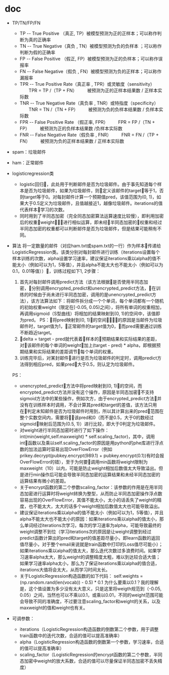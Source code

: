 # doc

- TP/TN/FP/FN

  - TP -- True Positive （真正, TP）被模型预测为正的正样本；可以称作判断为真的正确率
  - TN -- True Negative（真负 , TN）被模型预测为负的负样本 ；可以称作判断为假的正确率
  - FP -- False Positive （假正, FP）被模型预测为正的负样本；可以称作误报率
  - FN -- False Negative（假负 , FN）被模型预测为负的正样本；可以称作漏报率
  - TPR -- True Positive Rate（真正率 , TPR）或灵敏度（sensitivity）
　　TPR = TP /（TP + FN）
　　被预测为正的正样本结果数 / 正样本实际数
  - TNR -- True Negative Rate（真负率 , TNR）或特指度（specificity）
　　TNR = TN /（TN + FP）
　　被预测为负的负样本结果数 / 负样本实际数
  - FPR -- False Positive Rate （假正率, FPR）
　　FPR = FP /（TN + FP）
　　被预测为正的负样本结果数 /负样本实际数
  - FNR -- False Negative Rate（假负率 , FNR）
　　FNR = FN /（TP + FN）
　　被预测为负的正样本结果数 / 正样本实际数

- spam：垃圾邮件

- ham：正常邮件

- logisticregression类

  - logistic回归，此处用于判断邮件是否为垃圾邮件。由于事先知道每个样本是否为垃圾邮件，如果为垃圾邮件，则定义该邮件的target等于1，否则target等于0。对每封邮件计算一个预期值pred，该值范围为(0, 1)，如果大于0.5定义为垃圾邮件，且值越接近1，越像垃圾邮件。iterations的值代表样本学习的次数。
  - 同时用到了半同态加密（完全同态加密算法运算速度比较慢），即利用加密后的权重weight进行相似运算，即未经半同态加密的权重和经过半同态加密的权重都可以判断邮件是否为垃圾邮件，但是结果可能稍有不同。

- 算法
  将一定数量的邮件（对应ham.txt或spam.txt的一行）作为样本传递给LogisticRegression类。该类分别对每封邮件进行训练（iterations设置每个样本训练的次数，alpha设置学习速率，建议保证iterations乘以alpha的值不能太小（例如可以为1，5等值），并且alpha不能太大也不能太小（例如可以为0.1，0.01等值）），训练过程如下1, 2步骤：
  1. 首先对每封邮件调用predict方法（该方法根据是否使用半同态加密，分别调用encrypted_predict和unencrypted_predict方法，在训练的时候由于尚未进行半同态加密，调用的是unencrypted_predict方法），该方法算法如下：将邮件拆分成一个个单词，每个单词都有一个随机的初始权重weight（限定在[-0.05, 0.05)之间），将所有单词的权重相加，再调用sigmoid（S型曲线）将相加的结果映射到(0, 1)的空间中，该值即为pred。
  PS：将pred映射到(0, 1)的空间的原因是当邮件为垃圾邮件时，target值为1，正常邮件的target值为0，而pred需要通过训练不断趋近target。
  2. delta = target - pred就代表着样本的预期结果和实际结果的差距，对该邮件的每个单词的weight加上(target - pred) * alpha，即根据预期结果和实际结果的差距调节每个单词的权重。
  3. 训练完毕后，对某封邮件进行是否为垃圾邮件的判定时，调用predict方法得到相应pred，如果pred大于0.5，则认定为垃圾邮件。

  PS：
  - unencrypted_predict方法中将pred映射到(0, 1)的空间，而encrypted_predict方法并没有这个操作，原因是半同态加密不支持sigmoid方法中的某些操作，例如次方，由于encrypted_predict方法并没有在训练样本时调用，不会计算其pred和target的差值，该方法只用在判定未知邮件是否为垃圾邮件时用到，所以其计算出来的pred范围在整个实数空间内，需要将该pred和0（而不是0.5，大于0的数经过sigmoid映射后范围为(0.5, 1)）进行比较，即大于0判定为垃圾邮件。
  - 对weight进行半同态加密时进行了如下操作：int(min(weight,self.maxweight) * self.scaling_factor)，其中，调用int函数以及乘以self.scaling_factor的原因是用python的phe库进行浮点数的加法运算时容易出现OverFlowError（例如prikey.decrypt(pubkey.encrypt(989.1) + pubkey.encrypt(0.1))有时会报OverFlowError的错），至于为何要调用min函数将weight限制为maxweight（10）以内，可能是防止weight相加后数值太大导致溢出。但是进行min操作后可能会导致半同态加密的运算结果和未经半同态加密的运算结果有微小的差距。
  - 关于encrypt函数的第二个参数scaling_factor：该参数的作用是在用半同态加密进行运算时将weight转换为整型，从而防止半同态加密操作浮点数容易出现的OverFlowError，其值不能太小，太小的话丢失了weight的精度，也不能太大，太大的话多个weight相加后数值太大也可能导致溢出。
  - 建议保证iterations乘以alpha的值不能太小（例如可以为1，5等值），并且alpha不能太大也不能太小的原因：如果iterations乘以alpha的值太小，那么单词经过iterations次学习，每次的学习速率为alpha，可能导致最终的weight调整不到位（学习iterations次的原因是让weight调整到经过predict函数计算出的pred和target的值差距尽量小，即learn函数的返回值尽量小，对于整个email来说就是train函数中打印的Loss值尽可能小）；如果iterations乘以alpha的值太大，那么迭代次数过多浪费时间。如果学习速率alpha太大，那么weight的调整精度太粗，难以到达较合适大值；如果学习速率alpha太小，那么为了保证iterations乘以alpha的值合适，iterations大值将会太大，从而学习时间太长。
  - 关于LogisticRegression构造函数的如下代码：
    self.weights = (np.random.rand(len(vocab)) - 0.5) * 0.1
  为什么要乘以0.1？我的理解是，这个值设置为多少没有太大意义，只是这里将weigth规范到（-0.05, 0.05）之间，当然也可以不乘以0.1，或乘以0.01，不同的weight范围可能会导致不同的准确度，不过要注意scaling_factor和weight的关系，以及maxweight的值和weight也有关。

- 可调参数：
  - iterations（LogisticRegression构造函数的倒数第二个参数，用于调整train函数中的迭代次数，合适的值可以提高准确率）
  - alpha（LogisticRegression构造函数的倒数第一个参数，学习速率，合适的值可以提高准确率）
  - scaling_factor（LogisticRegression的encrypt函数的第二个参数，半同态加密中weight的放大系数，合适的值可以尽量保证半同态加密不丢失精度）

